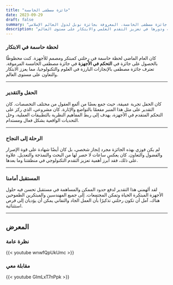 ```yaml
---
title: "جائزة مصطفى الخامسة"
date: 2023-09-29
draft: false
summary: "جائزة مصطفى الخامسة، المعروفة بجائزة نوبل لدول العالم الإسلامي."
description: "جائزة مصطفى الخامسة هي جائزة علمية مرموقة تعترف بالإنجازات الرائدة في مجالات العلوم والتكنولوجيا. تكرم الجائزة المبدعين والباحثين من العالم الإسلامي، وتحتفل بالتفوق في مختلف المجالات مثل الطب، وتكنولوجيا النانو، والهندسة. اكتشف تأثير هذه الجائزة المرموقة ودورها في تعزيز التقدم العلمي والابتكار على مستوى العالم."
---
```



### لحظة حاسمة في الابتكار

كان العام الماضي لحظة حاسمة في رحلتي كمبتكر ومصمم للأجهزة. كنت محظوظًا بالحصول على جائزة في **التحكم في الأجهزة** في جائزة مصطفى الخامسة المرموقة. تعترف جائزة مصطفى بالإنجازات البارزة في العلوم والتكنولوجيا، مما يعزز الابتكار والتعاون على مستوى العالم.

---

### الحفل والتقدير

كان الحفل تجربة عميقة، حيث جمع بعضًا من ألمع العقول من مختلف التخصصات. كان التقدير على مثل هذا المنبر مفعمًا بالتواضع والإثارة. كان مشروعي، الذي ركز على التحكم المتقدم في الأجهزة، يهدف إلى ربط المفاهيم النظرية بالتطبيقات العملية، وحل التحديات الواقعية بشكل فعال ومستدام.

---

### الرحلة إلى النجاح

لم يكن فوزي بهذه الجائزة مجرد إنجاز شخصي، بل كان أيضًا شهادة على قوة الإصرار والفضول والتعاون. كان يعكس ساعات لا حصر لها من البحث والنمذجة والتعديل. علاوة على ذلك، فقد أبرز أهمية تعزيز التقدم التكنولوجي في منطقتنا وما بعدها.

---

### المستقبل أمامنا

لقد ألهمني هذا التقدير لدفع حدود الممكن والمساهمة في مستقبل تحسن فيه حلول الأجهزة المبتكرة الحياة وتمكن المجتمعات. إلى جميع المهندسين والمبتكرين الطموحين هناك، آمل أن تكون رحلتي تذكيرًا بأن العمل الجاد والتفاني يمكن أن يؤديان إلى فرص استثنائية.

---

## المعرض

### نظرة عامة
{{< youtube wnwfQpUkUmc >}}

### مقابلة معي
{{< youtube GImLxT7nPpk >}}
